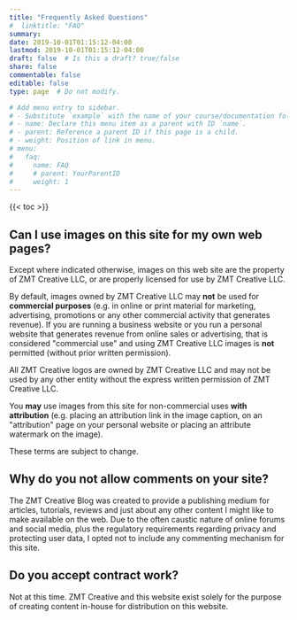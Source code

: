 ```yaml
---
title: "Frequently Asked Questions"
#  linktitle: "FAQ"
summary:
date: 2019-10-01T01:15:12-04:00
lastmod: 2019-10-01T01:15:12-04:00
draft: false  # Is this a draft? true/false
share: false
commentable: false
editable: false
type: page  # Do not modify.

# Add menu entry to sidebar.
# - Substitute `example` with the name of your course/documentation folder.
# - name: Declare this menu item as a parent with ID `name`.
# - parent: Reference a parent ID if this page is a child.
# - weight: Position of link in menu.
# menu:
#   faq:
#     name: FAQ
#     # parent: YourParentID
#     weight: 1
---
```


{{< toc >}}

## Can I use images on this site for my own web pages?

Except where indicated otherwise, images on this web site are the property of ZMT Creative LLC, or are properly licensed for use by ZMT Creative LLC.

By default, images owned by ZMT Creative LLC may **not** be used for **commercial purposes** (e.g. in online or print material for marketing, advertising, promotions or any other commercial activity that generates revenue). If you are running a business website or you run a personal website that generates revenue from online sales or advertising, that is considered "commercial use" and using ZMT Creative LLC images is **not** permitted (without prior written permission).

All ZMT Creative logos are owned by ZMT Creative LLC and may not be used by any other entity without the express written permission of ZMT Creative LLC.

You **may** use images from this site for non-commercial uses **with attribution** (e.g. placing an attribution link in the image caption, on an "attribution" page on your personal website or placing an attribute watermark on the image).

These terms are subject to change.

## Why do you not allow comments on your site?

The ZMT Creative Blog was created to provide a publishing medium for articles, tutorials, reviews and just about any other content I might like to make available on the web. Due to the often caustic nature of online forums and social media, plus the regulatory requirements regarding privacy and protecting user data, I opted not to include any commenting mechanism for this site.

<!-- This site **does** have social media links for: -->

## Do you accept contract work?

Not at this time. ZMT Creative and this website exist solely for the purpose of creating content in-house for distribution on this website.





